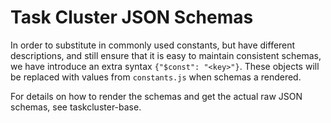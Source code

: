 Task Cluster JSON Schemas
=========================

In order to substitute in commonly used constants, but have different
descriptions, and still ensure that it is easy to maintain consistent schemas,
we have introduce an extra syntax `{"$const": "<key>"}`. These objects will
be replaced with values from `constants.js` when schemas a rendered.

For details on how to render the schemas and get the actual raw JSON schemas,
see taskcluster-base.
